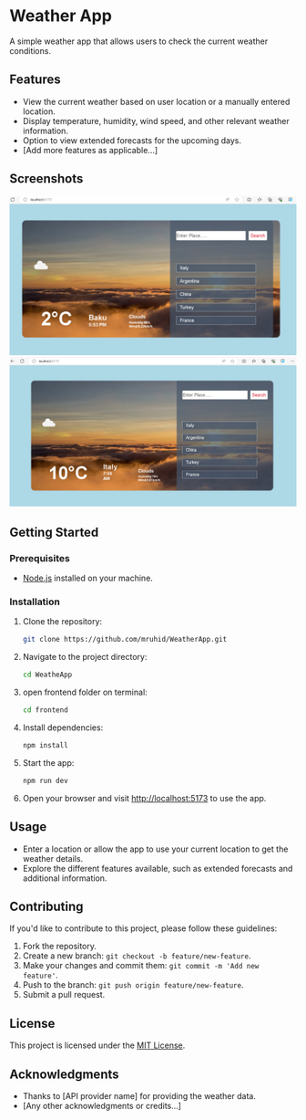 # Weather App

A simple weather app that allows users to check the current weather conditions.

## Features

- View the current weather based on user location or a manually entered location.
- Display temperature, humidity, wind speed, and other relevant weather information.
- Option to view extended forecasts for the upcoming days.
- [Add more features as applicable...]

## Screenshots

![Screenshot1](screenshots/Screenshot1.png)
![Screenshot2](screenshots/Screenshot2.png)

## Getting Started

### Prerequisites

- [Node.js](https://nodejs.org/) installed on your machine.

### Installation

1. Clone the repository:

    ```bash
    git clone https://github.com/mruhid/WeatherApp.git
    ```

2. Navigate to the project directory:

    ```bash
    cd WeatheApp
    ```
3. open frontend folder on terminal:

    ```bash
    cd frontend
    ```

4. Install dependencies:

    ```bash
    npm install
    ```

5. Start the app:

    ```bash
    npm run dev
    ```

6. Open your browser and visit [http://localhost:5173](http://localhost:5173) to use the app.

## Usage

- Enter a location or allow the app to use your current location to get the weather details.
- Explore the different features available, such as extended forecasts and additional information.

## Contributing

If you'd like to contribute to this project, please follow these guidelines:

1. Fork the repository.
2. Create a new branch: `git checkout -b feature/new-feature`.
3. Make your changes and commit them: `git commit -m 'Add new feature'`.
4. Push to the branch: `git push origin feature/new-feature`.
5. Submit a pull request.

## License

This project is licensed under the [MIT License](LICENSE).

## Acknowledgments

- Thanks to [API provider name] for providing the weather data.
- [Any other acknowledgments or credits...]

